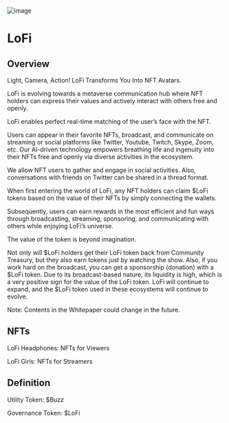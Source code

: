 ![image](https://user-images.githubusercontent.com/103798110/163657664-18fcba0c-05fa-4f58-8a2a-cd7109bb82b2.png)

# LoFi

## Overview

Light, Camera, Action! LoFi Transforms You Into NFT Avatars.

LoFi is evolving towards a metaverse communication hub where NFT holders can express their values and actively interact with others free and openly.

LoFi enables perfect real-time matching of the user’s face with the NFT. 

Users can appear in their favorite NFTs, broadcast, and communicate on streaming or social platforms like Twitter, Youtube, Twitch, Skype, Zoom, etc. Our AI-driven technology empowers breathing life and ingenuity into their NFTs free and openly via diverse activities in the ecosystem. 

We allow NFT users to gather and engage in social activities. Also, conversations with friends on Twitter can be shared in a thread format.

When first entering the world of LoFi, any NFT holders can claim $LoFi tokens based on the value of their NFTs by simply connecting the wallets. 

Subsequently, users can earn rewards in the most efficient and fun ways through broadcasting, streaming, sponsoring, and communicating with others while enjoying LoFi’s universe. 

The value of the token is beyond imagination. 

Not only will $LoFi holders get their LoFi token back from Community Treasury, but they also earn tokens just by watching the show. Also, if you work hard on the broadcast, you can get a sponsorship (donation) with a $LoFi token. Due to its broadcast-based nature, its liquidity is high, which is a very positive sign for the value of the LoFi token. LoFi will continue to expand, and the $LoFi token used in these ecosystems will continue to evolve.

Note: Contents in the Whitepaper could change in the future. 

## NFTs

LoFi Headphones: NFTs for Viewers

LoFi Girls: NFTs for Streamers

## Definition

Utility Token: $Buzz

Governance Token: $LoFi
